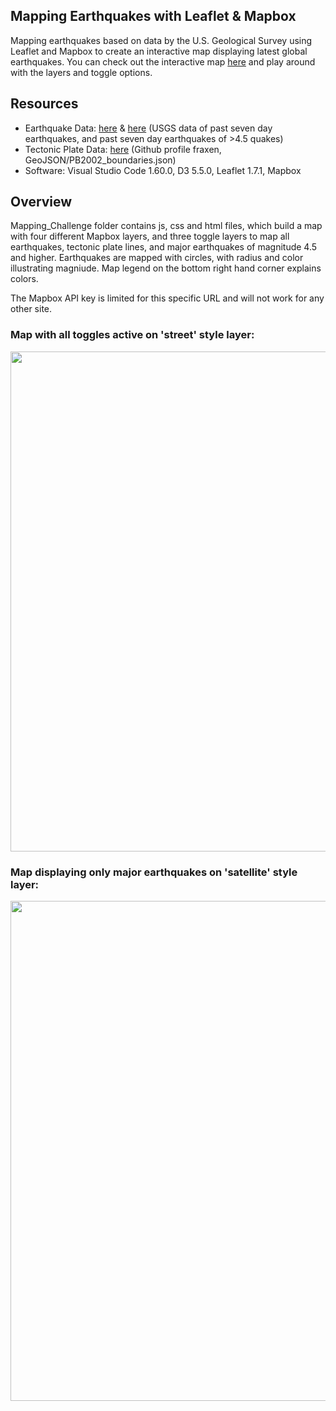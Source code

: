 ## Mapping Earthquakes with Leaflet & Mapbox
Mapping earthquakes based on data by the U.S. Geological Survey using Leaflet and Mapbox to create an interactive map displaying latest global earthquakes.
You can check out the interactive map [here](https://tinabeee.github.io/mapping_earthquakes/) and play around with the layers and toggle options.

## Resources
- Earthquake Data: [here](https://on.doi.gov/3IuRBhA) & [here](https://on.doi.gov/3AqwV7N) (USGS data of past seven day earthquakes, and past seven day earthquakes of >4.5 quakes)
- Tectonic Plate Data: [here](https://bit.ly/3GWaQjM) (Github profile fraxen, GeoJSON/PB2002_boundaries.json)
- Software: Visual Studio Code 1.60.0, D3 5.5.0, Leaflet 1.7.1, Mapbox

## Overview
Mapping_Challenge folder contains js, css and html files, which build a map with four different Mapbox layers, and three toggle layers to map all earthquakes, tectonic plate lines, and major earthquakes of magnitude 4.5 and higher. Earthquakes are mapped with circles, with radius and color illustrating magniude. Map legend on the bottom right hand corner explains colors.

The Mapbox API key is limited for this specific URL and will not work for any other site.


### Map with all toggles active on 'street' style layer:
<img src="https://user-images.githubusercontent.com/90064437/150665422-6f026b88-c2c2-4bf6-bd49-53f84da0ac4b.png" width=800>


### Map displaying only major earthquakes on 'satellite' style layer:
<img src="https://user-images.githubusercontent.com/90064437/150665468-c8e0b47b-37fc-4e6c-bfd3-81b7c9ba118c.png" width=800>

